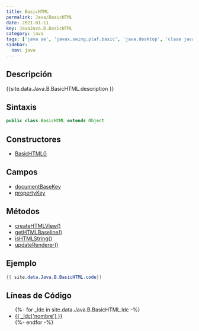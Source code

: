 ```yaml
---
title: BasicHTML
permalink: Java/BasicHTML
date: 2021-01-11
key: JavaJava.B.BasicHTML
category: java
tags: ['java se', 'javax.swing.plaf.basic', 'java.desktop', 'clase java', 'Java 1.3']
sidebar: 
  nav: java
---
```


## Descripción
{{site.data.Java.B.BasicHTML.description }}

## Sintaxis
~~~java
public class BasicHTML extends Object
~~~

## Constructores
* [BasicHTML()](/Java/BasicHTML/BasicHTML/)

## Campos
* [documentBaseKey](/Java/BasicHTML/documentBaseKey)
* [propertyKey](/Java/BasicHTML/propertyKey)

## Métodos
* [createHTMLView()](/Java/BasicHTML/createHTMLView)
* [getHTMLBaseline()](/Java/BasicHTML/getHTMLBaseline)
* [isHTMLString()](/Java/BasicHTML/isHTMLString)
* [updateRenderer()](/Java/BasicHTML/updateRenderer)

## Ejemplo
~~~java
{{ site.data.Java.B.BasicHTML.code}}
~~~

## Líneas de Código
<ul>
{%- for _ldc in site.data.Java.B.BasicHTML.ldc -%}
   <li>
       <a href="{{_ldc['url'] }}">{{ _ldc['nombre'] }}</a>
   </li>
{%- endfor -%}
</ul>
